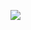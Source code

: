 <a href="https://www.codewars.com/users/izferriss"><img src="https://www.codewars.com/users/izferriss/badges/large"></a>
